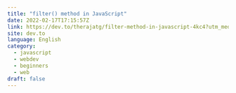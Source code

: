 ```yaml
---
title: "filter() method in JavaScript"
date: 2022-02-17T17:15:57Z
link: https://dev.to/therajatg/filter-method-in-javascript-4kc4?utm_medium=RSS&utm_source=news.12bit.vn
site: dev.to
language: English
category:
  - javascript
  - webdev
  - beginners
  - web
draft: false
---
```

